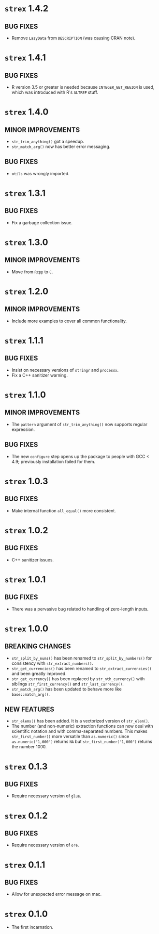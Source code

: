 # `strex` 1.4.2

## BUG FIXES
* Remove `LazyData` from `DESCRIPTION` (was causing CRAN note).


# `strex` 1.4.1

## BUG FIXES
* R version 3.5 or greater is needed because `INTEGER_GET_REGION` is used, which was introduced with R's `ALTREP` stuff.


# `strex` 1.4.0

## MINOR IMPROVEMENTS
* `str_trim_anything()` got a speedup.
* `str_match_arg()` now has better error messaging.

## BUG FIXES
* `utils` was wrongly imported.


# `strex` 1.3.1

## BUG FIXES
* Fix a garbage collection issue.


# `strex` 1.3.0

## MINOR IMPROVEMENTS
* Move from `Rcpp` to `C`.


# `strex` 1.2.0

## MINOR IMPROVEMENTS
* Include more examples to cover all common functionality.


# `strex` 1.1.1

## BUG FIXES
* Insist on necessary versions of `stringr` and `processx`.
* Fix a C++ sanitizer warning.


# `strex` 1.1.0

## MINOR IMPROVEMENTS
* The `pattern` argument of `str_trim_anything()` now supports regular expression.

## BUG FIXES
* The new `configure` step opens up the package to people with GCC < 4.9; previously installation failed for them.


# `strex` 1.0.3

## BUG FIXES  
* Make internal function `all_equal()` more consistent.


# `strex` 1.0.2

## BUG FIXES  
* C++ sanitizer issues.


# `strex` 1.0.1

## BUG FIXES  
* There was a pervasive bug related to handling of zero-length inputs.


# `strex` 1.0.0

## BREAKING CHANGES
* `str_split_by_nums()` has been renamed to `str_split_by_numbers()` for consistency with `str_extract_numbers()`.
* `str_get_currencies()` has been renamed to `str_extract_currencies()` and been greatly improved.
* `str_get_currency()` has been replaced by `str_nth_currency()` with siblings `str_first_currency()` and `str_last_currency()`.
* `str_match_arg()` has been updated to behave more like `base::match_arg()`.

## NEW FEATURES
* `str_elems()` has been added. It is a vectorized version of `str_elem()`.
* The number (and non-numeric) extraction functions can now deal with scientific notation and with comma-separated numbers. This makes `str_first_number()` more versatile than `as.numeric()` since `as.numeric("1,000")` returns `NA` but `str_first_number("1,000")` returns the number 1000.


# `strex` 0.1.3

## BUG FIXES
* Require necessary version of `glue`.


# `strex` 0.1.2

## BUG FIXES
* Require necessary version of `ore`.


# `strex` 0.1.1

## BUG FIXES
* Allow for unexpected error message on mac.


# `strex` 0.1.0

* The first incarnation.
